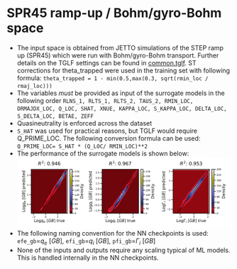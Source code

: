 # SPR45 ramp-up / Bohm/gyro-Bohm space
- The input space is obtained from JETTO simulations of the STEP ramp up (SPR45) which were run with Bohm/gyro-Bohm transport. Further details on the TGLF settings can be found in [common.tglf](common.tglf).  ST corrections for theta_trapped were used in the training set with following formula: `theta_trapped = 1 - min(0.5,max(0.3, sqrt(rmin_loc / rmaj_loc)))` 
- The variables *must* be provided as input of the surrogate models in the following order
`RLNS_1, RLTS_1, RLTS_2, TAUS_2, RMIN_LOC, DRMAJDX_LOC, Q_LOC, SHAT, XNUE, KAPPA_LOC, S_KAPPA_LOC, DELTA_LOC, S_DELTA_LOC, BETAE, ZEFF`       
- Quasineutrality is enforced across the dataset
- `S_HAT` was used for practical reasons, but TGLF would require Q_PRIME_LOC. The following conversion formula can be used: `Q_PRIME_LOC= S_HAT * (Q_LOC/ RMIN_LOC)**2`
- The performance of the surrogate models is shown below:
    ![](validation.png)
- The following naming convention for the NN checkpoints is used: `efe_gb`=$`q_e \ [GB]`$, `efi_gb`=$`q_i \ [GB]`$, `pfi_gb`=$`\Gamma_i \ [GB]`$
- None of the inputs and outputs require any scaling typical of ML models. This is handled internally in the NN checkpoints.

